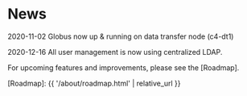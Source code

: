 # News

2020-11-02 Globus now up & running on data transfer node (c4-dt1)

2020-12-16 All user management is now using centralized LDAP.


For upcoming features and improvements, please see the [Roadmap].


[Roadmap]: {{ '/about/roadmap.html' | relative_url }}
